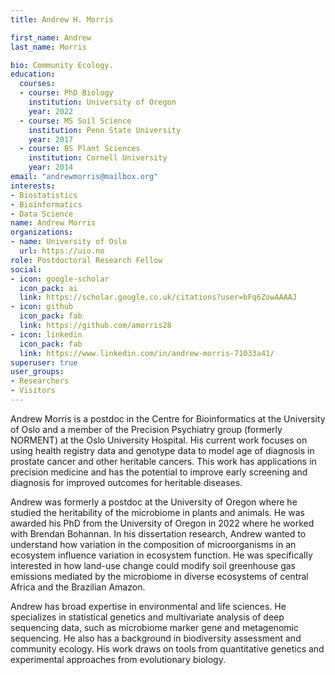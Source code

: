 ```yaml
---
title: Andrew H. Morris

first_name: Andrew
last_name: Morris

bio: Community Ecology.
education:
  courses:
  - course: PhD Biology
    institution: University of Oregon
    year: 2022
  - course: MS Soil Science
    institution: Penn State University
    year: 2017
  - course: BS Plant Sciences
    institution: Cornell University
    year: 2014
email: "andrewmorris@mailbox.org"
interests:
- Biostatistics
- Bioinformatics
- Data Science
name: Andrew Morris
organizations:
- name: University of Oslo
  url: https://uio.no
role: Postdoctoral Research Fellow
social:
- icon: google-scholar
  icon_pack: ai
  link: https://scholar.google.co.uk/citations?user=bFq6ZowAAAAJ
- icon: github
  icon_pack: fab
  link: https://github.com/amorris28
- icon: linkedin
  icon_pack: fab
  link: https://www.linkedin.com/in/andrew-morris-71033a41/
superuser: true
user_groups:
- Researchers
- Visitors
---
```


Andrew Morris is a postdoc in the Centre for Bioinformatics at the University
of Oslo and a member of the Precision Psychiatry group (formerly NORMENT) at
the Oslo University Hospital. His current work focuses on using health registry
data and genotype data to model age of diagnosis in prostate cancer and other
heritable cancers. This work has applications in precision medicine and
has the potential to improve early screening and diagnosis for improved
outcomes for heritable diseases.

Andrew was formerly a postdoc at the University of Oregon where he studied
the heritability of the microbiome in plants and animals. He was awarded his 
PhD from the University of Oregon in 2022 where he worked with Brendan Bohannan. 
In his dissertation research, Andrew wanted to understand how variation in
the composition of microorganisms in an ecosystem influence variation in
ecosystem function. He was specifically interested in how land-use change could
modify soil greenhouse gas emissions mediated by the microbiome in diverse
ecosystems of central Africa and the Brazilian Amazon.

Andrew has broad expertise in environmental and life sciences. He specializes
in statistical genetics and multivariate analysis of deep sequencing data,
such as microbiome marker gene and metagenomic sequencing. He also has a 
background in biodiversity assessment and community ecology. His work draws
on tools from quantitative genetics and experimental approaches from 
evolutionary biology. 


